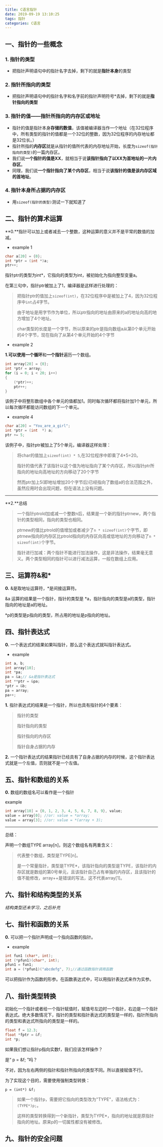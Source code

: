 ```yaml
---
title: C语言指针
date: 2019-09-19 13:10:25
tags: 指针
categories: C语言
---
```


## 一、指针的一些概念

### 1. 指针的类型

- 把指针声明语句中的指针名字去掉，剩下的就是**指针本身**的类型

### 2. 指针所指向的类型

- 把指针声明语句中的指针名字和名字前的指针声明符号*去掉，剩下的就是**指针指向的类型**

### 3. 指针的值——指针所指向的内存区或地址

- 指针的值是指针本身**存储的数值**，该值被编译器当作一个地址（在32位程序中，所有类型的指针的值都是一个32位的整数，因为32位程序的内存地址都是32位长。）
- 指针所指的**内存区**就是从指针的值所代表的内存地址开始，长度为`sizeof(指针指向的类型)`的一篇内存区。
- 我们说**一个指针的值是XX**，就相当于说**该指针指向了以XX为首地址的一片内存区**。
- 同理，我们说**一个指针指向了某个内存区**，相当于说**该指针的值是该内存区域的首地址**。

### 4. 指针本身所占据的内存区

- 用`sizeof(指针的类型)`测试一下就知道了

## 二、指针的算术运算

**0.**指针可以加上或者减去一个整数，这种运算的意义并不是平常的数值的加减。

- example 1

```c
char a[20] = {0};
int *ptr = (int *)a;
ptr++;
```

指针ptr的类型为int*，它指向的类型为int，被初始化为指向整型变量a。

在第三句中，指针ptr被加上了1，编译器是这样进行处理的：

> 把指针ptr的值加上`sizeof(int)`，在32位程序中是被加上了4，因为32位程序中`int`占4字节。
>
> 由于地址是用字节作为单位，所以ptr指向的地址由原来的a的地址向高的地方增加了4个地址。
>
> char类型的长度是一个字节，所以原来的ptr是指向数组a从第0个单元开始的4个字节，现在指向了从第4个单元开始的4个字节

- example 2

**1.**可以使用**一个循环**和**一个指针**遍历一个数组。

```c
int array[20] = {0};
int *ptr = array;
for (i = 0; i < 20; i++)
{
    (*ptr)++;
    ptr++;
}
```

该例子中将整形数组中各个单元的值都加1。同时每次循环都将指针加1个单元，所以每次循环都能访问数组的下一个单元。

- example 4

```c
char a[20] = "You_are_a_girl";
int *ptr = (int  *) a;
ptr += 5;
```

该例子中，指针ptr被加上了5个单元，编译器这样处理：

> 将char的值加上`sizeof(int) * 5`,在32位程序中即乘了4*5=20。
>
> 指针的值代表了该指针以这个值为地址指向了某个内存区，所以指针ptr所指向的地址向高地址的方向移动了20个字节
>
> 然而ptr加上5(即地址增加20个字节后)已经指向了数组a的合法范围之外，虽然应用时会出现问题，但在语法上没有问题。

------

**2.**总结

> 一个指针ptrold加或减一个整数n后，结果是一个新的指针ptrnew，两个指针的类型相同，指向的类型也相同。
>
> ptrnew的值比ptrold的值增加或者减少了`n * sizeof(int)`个字节，即ptrnew指向的内存区比ptrold指向的内存区向高或低地址的方向移动了`n * sizeof(int)`个字节。
>
> 指针进行加减：两个指针不能进行加法操作，这是非法操作，结果毫无意义。两个类型相同的指针可以进行减法运算，一般在数组上应用。

## 三、运算符&和*

**0.** &是取地址运算符，*是间接运算符。

&a 运算的结果是一个指针，指针的类型是 *a，指针指向的类型是a的类型，指针指向的地址是a的地址。

*p的类型是p指向的类型，所占用的地址是p指向的地址。

## 四、指针表达式

**0.** 一个表达式的结果如果叫指针，那么这个表达式就叫指针表达式。

- example

```c
int a, b;
int array[10];
int *pa;
pa = &a;// &a是指针表达式
int **ptr = &pa;
*ptr = &b;
pa = array;
pa++;
```



**1.** 指针表达式的结果是一个指针，所以也具有指针的4个要素：

> 指针的类型
>
> 指针指向的类型
>
> 指针指向的内存区
>
> 指针自身占据的内存

**2.** 一个指针表达式的结果指针已经具有了自身占据的内存的时候，这个指针表达式就是一个左值，否则就不是一个左值。

## 五、指针和数组的关系

**0.** 数组的数组名可以看作是一个指针

example

```c
int array[10] = {0, 1, 2, 3, 4, 5, 6, 7, 8, 9}, value;
value = array[0]; //or: value = *array;
value = array[3]; //or: value = *(array + 3);
```



------

总结：

声明一个数组TYPE array[n]，则这个数组名有两重含义：

> 代表整个数组，类型是TYPE[n]。
>
> 是一个常量指针，类型是TYPE*，该指针指向的类型是TYPE，该指针的内存区就是数组的第0号单元，且该指针自己占有单独的内存区，且该指针的值不能修改，array++是错误的写法，这不代表array[1]。

## 六、指针和结构类型的关系

*结构类型还未学习，之后补充*

## 七、指针和函数的关系

**0.** 可以把一个指针声明成一个指向函数的指针。

- example

```c
int fun1 (char*, int);
int (*pfun1)(char*, int);
pfun1 = fun1;
int a = (*pfun1)("abcdefg", 7);//通过函数指针调用函数
```

可以把指针作为函数的形参。在函数表达式中，可以用指针表达式来作为实参。

## 八、指针类型转换

初始化一个指针或者给一个指针赋值时，赋值号左边时一个指针，右边是一个指针表达式。绝大多数情况下，指针的类型和指针表达式的类型是一样的，指针所指向的类型和表达式所指向的类型是一样的。

```c
float f = 12.3;
float *fptr = &f;
int *p;
```

如果我们想让指针p指向实数f，我们应该怎样操作？

是“ p = &f; ”吗？

不对，因为左右两侧的指针和指针所指向的类型不同。所以直接赋值不行。

为了实现这个目的，需要使用强制类型转换：

`p = (int*) &f;`

> 如果一个指针p，需要把它指向的类型改为"TYPE"，语法格式为：`(TYPE*)p;`。
>
> 这样的类型转换得到一个新指针，类型为TYPE*，指向的地址就是原指针指向的地址。原来p的一切属性都没有被修改。

## 九、指针的安全问题

